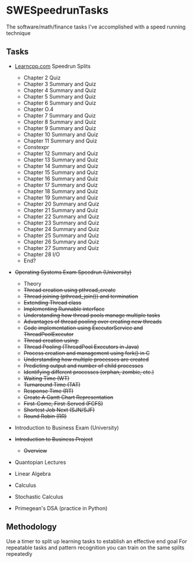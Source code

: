 # SWESpeedrunTasks
The software/math/finance tasks I've accomplished with a speed running technique

## Tasks

- [Learncpp.com](https://www.learncpp.com/) Speedrun Splits
    - Chapter 2 Quiz
    - Chapter 3 Summary and Quiz
    - Chapter 4 Summary and Quiz
    - Chapter 5 Summary and Quiz
    - Chapter 6 Summary and Quiz
    - Chapter O.4 
    - Chapter 7 Summary and Quiz
    - Chapter 8 Summary and Quiz
    - Chapter 9 Summary and Quiz
    - Chapter 10 Summary and Quiz
    - Chapter 11 Summary and Quiz
    - Constexpr
    - Chapter 12 Summary and Quiz
    - Chapter 13 Summary and Quiz
    - Chapter 14 Summary and Quiz
    - Chapter 15 Summary and Quiz
    - Chapter 16 Summary and Quiz
    - Chapter 17 Summary and Quiz
    - Chapter 18 Summary and Quiz
    - Chapter 19 Summary and Quiz
    - Chapter 20 Summary and Quiz
    - Chapter 21 Summary and Quiz
    - Chapter 22 Summary and Quiz
    - Chapter 23 Summary and Quiz
    - Chapter 24 Summary and Quiz
    - Chapter 25 Summary and Quiz
    - Chapter 26 Summary and Quiz
    - Chapter 27 Summary and Quiz
    - Chapter 28 I/O
    - End?

- ~~Operating Systems Exam Speedrun (University)~~
    - Theory
    - ~~Thread creation using pthread_create~~
    - ~~Thread joining (pthread_join()) and termination~~
    - ~~Extending Thread class~~
    - ~~Implementing Runnable interface~~
    - ~~Understanding how thread pools manage multiple tasks~~
    - ~~Advantages of thread pooling over creating new threads~~
    - ~~Code implementation using ExecutorService and ThreadPoolExecutor~~
    - ~~Thread creation using:~~
    - ~~Thread Pooling (ThreadPool Executors in Java)~~
    - ~~Process creation and management using fork() in C~~
    - ~~Understanding how multiple processes are created~~
    - ~~Predicting output and number of child processes~~
    - ~~Identifying different processes (orphan, zombie, etc.)~~
    - ~~Waiting Time (WT)~~
    - ~~Turnaround Time (TAT)~~
    - ~~Response Time (RT)~~
    - ~~Create A Gantt Chart Representation~~
    - ~~First-Come, First-Served (FCFS)~~
    - ~~Shortest Job Next (SJN/SJF)~~
    - ~~Round Robin (RR)~~

- Introduction to Business Exam (University)

- ~~Introduction to Business Project~~
    - ~~Overview~~

- Quantopian Lectures

- Linear Algebra

- Calculus

- Stochastic Calculus

- Primegean's DSA (practice in Python)

## Methodology

Use a timer to split up learning tasks to establish an effective end goal
For repeatable tasks and pattern recognition you can train on the same splits repeatedly
